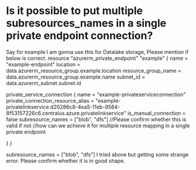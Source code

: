
# Is it possible to put multiple subresources_names in a single private endpoint connection?

Say for example I am gonna use this for Datalake storage, Please mention if below is correct.
resource "azurerm_private_endpoint" "example" {
  name                = "example-endpoint"
  location            = data.azurerm_resource_group.example.location
  resource_group_name = data.azurerm_resource_group.example.name
  subnet_id           = data.azurerm_subnet.subnet.id

  private_service_connection {
    name                              = "example-privateserviceconnection"
    private_connection_resource_alias = "example-privatelinkservice.d20286c8-4ea5-11eb-9584-8f53157226c6.centralus.azure.privatelinkservice"
    is_manual_connection              = false
    subresource_names                 = ["blob", "dfs"]     //Please confirm whether this is valid if not                                //how can we achieve it for multiple resource mapping in a single private endpoint


  }
}

subresource_names                 = ["blob", "dfs"]
I tried above but getting some strange error. Please confirm whether it is in good shape.

        